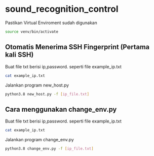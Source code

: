 # sound_recognition_control

Pastikan Virtual Enviroment sudah digunakan
```bash
source venv/bin/activate
```

## Otomatis Menerima SSH Fingerprint (Pertama kali SSH)

Buat file txt berisi ip,password. seperti file example_ip.txt
```bash
cat example_ip.txt
```

Jalankan program new_host.py
```bash
python3.8 new_host.py -f [ip_file.txt]
```

## Cara menggunakan change_env.py

Buat file txt berisi ip,password. seperti file example_ip.txt
```bash
cat example_ip.txt
```

Jalankan program change_env.py
```bash
python3.8 change_env.py -f [ip_file.txt]
```
